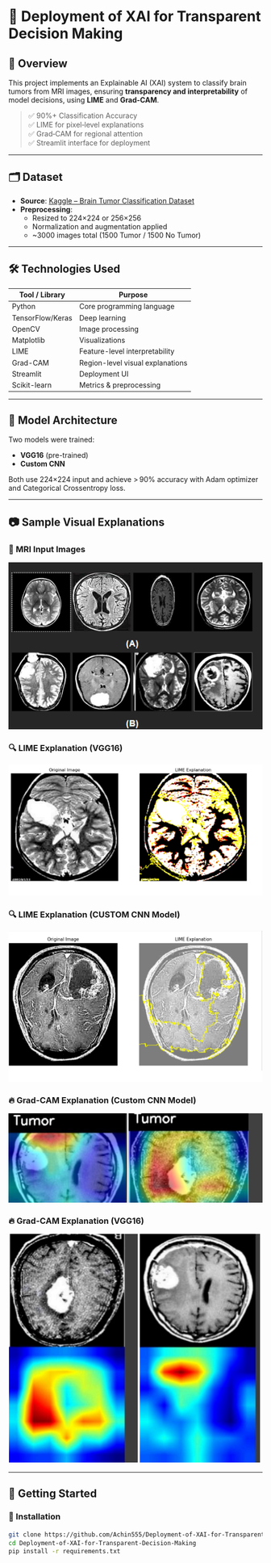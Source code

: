 # 🧠 Deployment of XAI for Transparent Decision Making

## 📌 Overview
This project implements an Explainable AI (XAI) system to classify brain tumors from MRI images, ensuring **transparency and interpretability** of model decisions, using **LIME** and **Grad-CAM**.

> ✅ 90%+ Classification Accuracy  
> ✅ LIME for pixel‑level explanations  
> ✅ Grad‑CAM for regional attention  
> ✅ Streamlit interface for deployment

---

## 🗂️ Dataset

- **Source**: [Kaggle – Brain Tumor Classification Dataset](https://www.kaggle.com/datasets)
- **Preprocessing**:
  - Resized to 224×224 or 256×256
  - Normalization and augmentation applied
  - ~3000 images total (1500 Tumor / 1500 No Tumor)

---

## 🛠️ Technologies Used

| Tool / Library    | Purpose                              |
|------------------|--------------------------------------|
| Python           | Core programming language            |
| TensorFlow/Keras | Deep learning                        |
| OpenCV           | Image processing                     |
| Matplotlib       | Visualizations                       |
| LIME             | Feature-level interpretability       |
| Grad-CAM         | Region-level visual explanations     |
| Streamlit        | Deployment UI                        |
| Scikit-learn     | Metrics & preprocessing              |

---

## 🧪 Model Architecture

Two models were trained:

- **VGG16** (pre-trained)
- **Custom CNN**

Both use 224×224 input and achieve > 90% accuracy with Adam optimizer and Categorical Crossentropy loss.

---

## 📷 Sample Visual Explanations

### 🧠 MRI Input Images
![MRI Examples](Screenshot%202025-07-11%20002049.png)

### 🔍 LIME Explanation (VGG16)
![LIME Custom CNN Model](Screenshot%202025-07-11%20002116.png)

### 🔍 LIME Explanation (CUSTOM CNN Model)
![Grad-CAM Custom CNN Model](Screenshot%202025-07-11%20002132.png)

### 🔥 Grad-CAM Explanation (Custom CNN Model)
![LIME VGG16](Screenshot%202025-07-11%20002204.png)

### 🔥 Grad-CAM Explanation (VGG16)
![Grad-CAM VGG16](Screenshot%202025-07-11%20002149.png)


---

## 🚀 Getting Started

### 🔧 Installation

```bash
git clone https://github.com/Achin555/Deployment-of-XAI-for-Transparent-Decision-Making.git
cd Deployment-of-XAI-for-Transparent-Decision-Making
pip install -r requirements.txt
